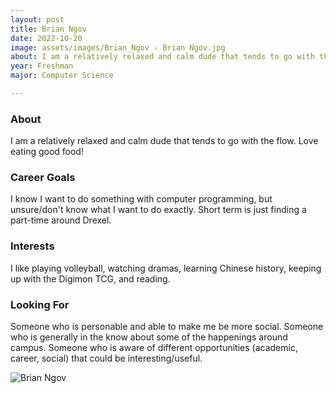 ```yaml
---
layout: post
title: Brian Ngov 
date: 2022-10-20
image: assets/images/Brian_Ngov - Brian Ngov.jpg
about: I am a relatively relaxed and calm dude that tends to go with the flow. Love eating good food! 
year: Freshman
major: Computer Science

---
```


### About

I am a relatively relaxed and calm dude that tends to go with the flow. Love eating good food! 

### Career Goals

I know I want to do something with computer programming, but unsure/don't know what I want to do exactly. Short term is just finding a part-time around Drexel.

### Interests

I like playing volleyball, watching dramas, learning Chinese history, keeping up with the Digimon TCG, and reading.

### Looking For

Someone who is personable and able to make me be more social. Someone who is generally in the know about some of the happenings around campus. Someone who is aware of different opportunities (academic, career, social) that could be interesting/useful. 

<div class="text-center my-5">
    <img src="https://sase-drexel.github.io/mentorship-2021/assets/images/Brian-Ngov.jpg" alt="Brian Ngov" class="rounded post-img" />
</div>
